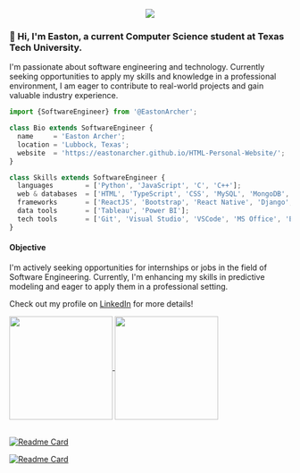 <p align="center">
  <img src="https://github.com/EastonArcher/Personal-Website/blob/main/images/background.png" />
</p>



### 👋 Hi, I'm Easton, a current Computer Science student at Texas Tech University. 
I'm passionate about software engineering and technology. Currently seeking opportunities to apply my skills and knowledge in a professional environment, I am eager to contribute to real-world projects and gain valuable industry experience.

```js
import {SoftwareEngineer} from '@EastonArcher';

class Bio extends SoftwareEngineer {
  name     = 'Easton Archer';
  location = 'Lubbock, Texas';
  website  = 'https://eastonarcher.github.io/HTML-Personal-Website/';
}

class Skills extends SoftwareEngineer {
  languages        = ['Python', 'JavaScript', 'C', 'C++'];
  web & databases  = ['HTML', 'TypeScript', 'CSS', 'MySQL', 'MongoDB', 'SQL Server (SSMS)'];
  frameworks       = ['ReactJS', 'Bootstrap', 'React Native', 'Django', 'Angular'];
  data tools       = ['Tableau', 'Power BI'];
  tech tools       = ['Git', 'Visual Studio', 'VSCode', 'MS Office', 'Eclipse'];
}
```

#### Objective
I'm actively seeking opportunities for internships or jobs in the field of Software Engineering. Currently, I'm enhancing my skills in predictive modeling and eager to apply them in a professional setting.

Check out my profile on [LinkedIn](https://www.linkedin.com/in/easton-archer/) for more details!

<a href="https://github.com/EastonArcher/github-readme-stats">
  <img height=185 align="center" src="https://github-readme-stats.vercel.app/api?username=EastonArcher&show_icons=true&theme=transparent&hide=contribs"/>
</a>

<a href="https://github.com/EastonArcher/convoychat">
  <img height=185 align="center" src="https://github-readme-stats.vercel.app/api/top-langs?username=EastonArcher&theme=transparent&layout=compact&langs_count=8&card_width=300"/>
</a>

<br>
<br>

[![Readme Card](https://github-readme-stats.vercel.app/api/pin/?username=EastonArcher&theme=transparent&repo=HTML-Personal-Website)](https://eastonarcher.github.io/HTML-Personal-Website/)

[![Readme Card](https://github-readme-stats.vercel.app/api/pin/?username=EastonArcher&theme=transparent&repo=Python-Sort-Algorithms)](https://github.com/EastonArcher/Python-Sort-Algorithms)

